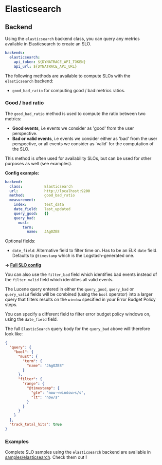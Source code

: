 # Elasticsearch

## Backend

Using the `elasticsearch` backend class, you can query any metrics available in
Elasticsearch to create an SLO.

```yaml
backends:
  elasticsearch:
    api_token: ${DYNATRACE_API_TOKEN}
    api_url: ${DYNATRACE_API_URL}
```

The following methods are available to compute SLOs with the `elasticsearch`
backend:

* `good_bad_ratio` for computing good / bad metrics ratios.

### Good / bad ratio

The `good_bad_ratio` method is used to compute the ratio between two metrics:

- **Good events**, i.e events we consider as 'good' from the user perspective.
- **Bad or valid events**, i.e events we consider either as 'bad' from the user
perspective, or all events we consider as 'valid' for the computation of the
SLO.

This method is often used for availability SLOs, but can be used for other
purposes as well (see examples).

**Config example:**
```yaml
backend:
  class:          Elasticsearch
  url:            http://localhost:9200
  method:         good_bad_ratio
  measurement:
    index:        test_data
    date_field:   last_updated
    query_good:   {}
    query_bad:
      must:
        term:
          name:   JAgOZE8
```
Optional fields:
  * `date_field`: Alternative field to filter time on. Has to be an ELK `date`
    field. Defaults to `@timestamp` which is the Logstash-generated one.

**&rightarrow; [Full SLO config](../../samples/elasticsearch/slo_elk_test_ratio.yaml)**

You can also use the `filter_bad` field which identifies bad events instead of
the `filter_valid` field which identifies all valid events.

The Lucene query entered in either the `query_good`, `query_bad` or
`query_valid` fields will be combined (using the `bool` operator) into a larger
query that filters results on the `window` specified in your Error Budget Policy
steps.

You can specify a different field to filter error budget policy windows on,
using the `date_field` field.

The full `ElasticSearch` query body for the `query_bad` above will therefore
look like:
```json
{
  "query": {
    "bool": {
      "must": {
        "term": {
          "name": "JAgOZE8"
        }
      },
      "filter": {
        "range": {
          "@timestamp": {
            "gte": "now-<window>s/s",
            "lt": "now/s"
          }
        }
      }
    }
  },
  "track_total_hits": true
}
```

### Examples

Complete SLO samples using the `elasticsearch` backend are available in
[samples/elasticsearch](../../samples/elasticsearch). Check them out !
